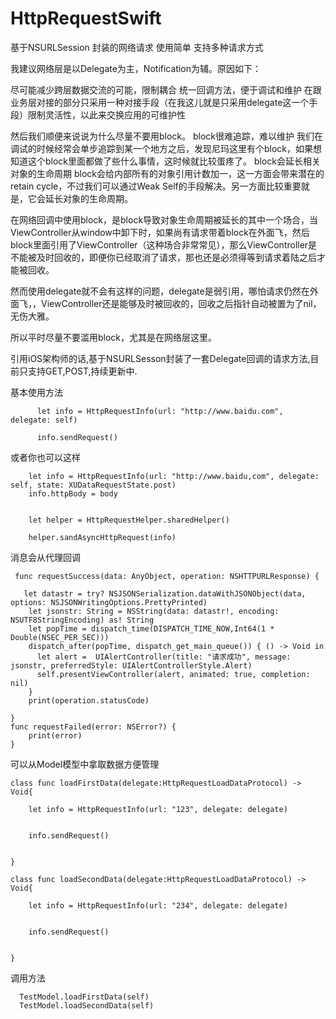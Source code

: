 # HttpRequestSwift
基于NSURLSession 封装的网络请求 使用简单 支持多种请求方式



我建议网络层是以Delegate为主，Notification为辅。原因如下：

尽可能减少跨层数据交流的可能，限制耦合
统一回调方法，便于调试和维护
在跟业务层对接的部分只采用一种对接手段（在我这儿就是只采用delegate这一个手段）限制灵活性，以此来交换应用的可维护性

然后我们顺便来说说为什么尽量不要用block。
block很难追踪，难以维护
我们在调试的时候经常会单步追踪到某一个地方之后，发现尼玛这里有个block，如果想知道这个block里面都做了些什么事情，这时候就比较蛋疼了。
block会延长相关对象的生命周期
block会给内部所有的对象引用计数加一，这一方面会带来潜在的retain cycle，不过我们可以通过Weak Self的手段解决。另一方面比较重要就是，它会延长对象的生命周期。

在网络回调中使用block，是block导致对象生命周期被延长的其中一个场合，当ViewController从window中卸下时，如果尚有请求带着block在外面飞，然后block里面引用了ViewController（这种场合非常常见），那么ViewController是不能被及时回收的，即便你已经取消了请求，那也还是必须得等到请求着陆之后才能被回收。

然而使用delegate就不会有这样的问题，delegate是弱引用，哪怕请求仍然在外面飞，，ViewController还是能够及时被回收的，回收之后指针自动被置为了nil，无伤大雅。

所以平时尽量不要滥用block，尤其是在网络层这里。




引用iOS架构师的话,基于NSURLSesson封装了一套Delegate回调的请求方法,目前只支持GET,POST,持续更新中.



基本使用方法


          let info = HttpRequestInfo(url: "http://www.baidu.com", delegate: self)
        
          info.sendRequest()

或者你也可以这样

        let info = HttpRequestInfo(url: "http://www.baidu,com", delegate: self, state: XUDataRequestState.post)
        info.httpBody = body
    

        let helper = HttpRequestHelper.sharedHelper()

        helper.sandAsyncHttpRequest(info)
        
        
消息会从代理回调

     func requestSuccess(data: AnyObject, operation: NSHTTPURLResponse) {
        
       let datastr = try? NSJSONSerialization.dataWithJSONObject(data, options: NSJSONWritingOptions.PrettyPrinted)
        let jsonstr: String = NSString(data: datastr!, encoding: NSUTF8StringEncoding) as! String
        let popTime = dispatch_time(DISPATCH_TIME_NOW,Int64(1 * Double(NSEC_PER_SEC)))
        dispatch_after(popTime, dispatch_get_main_queue()) { () -> Void in
          let alert =  UIAlertController(title: "请求成功", message: jsonstr, preferredStyle: UIAlertControllerStyle.Alert)
          self.presentViewController(alert, animated: true, completion: nil)
        }
        print(operation.statusCode)
        
    }
    func requestFailed(error: NSError?) {
        print(error)
    }

可以从Model模型中拿取数据方便管理

    class func loadFirstData(delegate:HttpRequestLoadDataProtocol) -> Void{
        
        let info = HttpRequestInfo(url: "123", delegate: delegate)
        
    
        info.sendRequest()
        
        
    }
    
    class func loadSecondData(delegate:HttpRequestLoadDataProtocol) -> Void{
        
        let info = HttpRequestInfo(url: "234", delegate: delegate)
        
        
        info.sendRequest()
        
        
    }

调用方法

      TestModel.loadFirstData(self)
      TestModel.loadSecondData(self)








